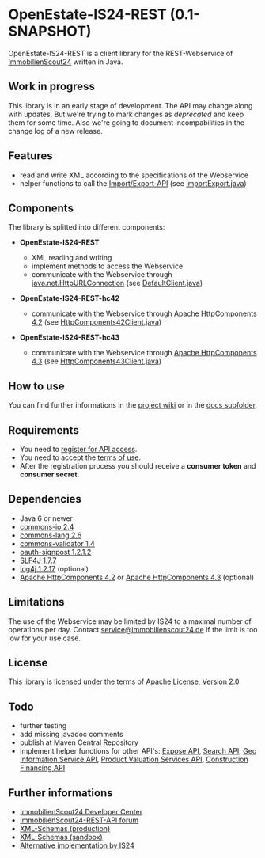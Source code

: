 OpenEstate-IS24-REST (0.1-SNAPSHOT)
===================================

OpenEstate-IS24-REST is a client library for the REST-Webservice of
[ImmobilienScout24](http://www.immobilienscout24.de/) written in Java.


Work in progress
----------------

This library is in an early stage of development. The API may change along with
updates. But we're trying to mark changes as *deprecated* and keep them for some
time. Also we're going to document incompabilities in the change log of a new
release.


Features
--------

* read and write XML according to the specifications of the Webservice
* helper functions to call the [Import/Export-API](http://api.immobilienscout24.de/our-apis/import-export.html)
  (see [ImportExport.java](OpenEstate-IS24-REST/src/main/java/org/openestate/is24/restapi/ImportExport.java))


Components
----------

The library is splitted into different components:

* **OpenEstate-IS24-REST**

    * XML reading and writing
    * implement methods to access the Webservice
    * communicate with the Webservice through [java.net.HttpURLConnection](http://docs.oracle.com/javase/6/docs/api/java/net/HttpURLConnection.html)
      (see [DefaultClient.java](OpenEstate-IS24-REST/src/main/java/org/openestate/is24/restapi/DefaultClient.java))

* **OpenEstate-IS24-REST-hc42**

    * communicate with the Webservice through [Apache HttpComponents 4.2](http://hc.apache.org/httpcomponents-client-4.2.x/)
      (see [HttpComponents42Client.java](OpenEstate-IS24-REST-hc42/src/main/java/org/openestate/is24/restapi/hc42/HttpComponents42Client.java))

* **OpenEstate-IS24-REST-hc43**

    * communicate with the Webservice through [Apache HttpComponents 4.3](http://hc.apache.org/httpcomponents-client-4.3.x/)
      (see [HttpComponents43Client.java](OpenEstate-IS24-REST-hc43/src/main/java/org/openestate/is24/restapi/hc43/HttpComponents43Client.java))


How to use
----------

You can find further informations in the
[project wiki](https://github.com/OpenEstate/OpenEstate-IS24-REST/wiki) or in the
[docs subfolder](docs/).


Requirements
------------

* You need to [register for API access](http://rest.immobilienscout24.de/restapi/security/registration).
* You need to accept the [terms of use](http://www.immobilienscout24.de/de/popup/produktinformationen/api-nutzungsbedigungen/).
* After the registration process you should receive a **consumer token** and **consumer secret**.


Dependencies
------------

* Java 6 or newer
* [commons-io 2.4](http://commons.apache.org/proper/commons-io/)
* [commons-lang 2.6](http://commons.apache.org/proper/commons-lang/)
* [commons-validator 1.4](http://commons.apache.org/proper/commons-validator/)
* [oauth-signpost 1.2.1.2](https://github.com/mttkay/signpost)
* [SLF4J 1.7.7](http://www.slf4j.org/)
* [log4j 1.2.17](http://logging.apache.org/log4j/1.2/) (optional)
* [Apache HttpComponents 4.2](http://hc.apache.org/httpcomponents-client-4.2.x/) or
  [Apache HttpComponents 4.3](http://hc.apache.org/httpcomponents-client-4.3.x/) (optional)


Limitations
-----------

The use of the Webservice may be limited by IS24 to a maximal number of
operations per day. Contact <service@immobilienscout24.de> If the limit is too
low for your use case.


License
-------

This library is licensed under the terms of
[Apache License, Version 2.0](http://www.apache.org/licenses/LICENSE-2.0.html).


Todo
----

* further testing
* add missing javadoc comments
* publish at Maven Central Repository
* implement helper functions for other API's:
  [Expose API](http://api.immobilienscout24.de/our-apis/expose.html),
  [Search API](http://api.immobilienscout24.de/our-apis/search.html),
  [Geo Information Service API](http://api.immobilienscout24.de/our-apis/gis.html),
  [Product Valuation Services API](http://api.immobilienscout24.de/our-apis/valuation.html),
  [Construction Financing API](http://api.immobilienscout24.de/our-apis/construction-financing.html)


Further informations
--------------------

* [ImmobilienScout24 Developer Center](http://api.immobilienscout24.de/)
* [ImmobilienScout24-REST-API forum](https://groups.google.com/forum/#!forum/immobilienscout24-development)
* [XML-Schemas (production)](http://rest.immobilienscout24.de/restapi/api/offer/v1.0/?_wadl&_schema)
* [XML-Schemas (sandbox)](http://rest.sandbox-immobilienscout24.de/restapi/api/offer/v1.0/?_wadl&_schema)
* [Alternative implementation by IS24](https://github.com/ImmobilienScout24/restapi-java-sdk)
